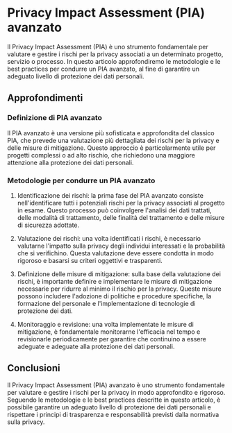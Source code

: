 # Privacy Impact Assessment (PIA) avanzato

Il Privacy Impact Assessment (PIA) è uno strumento fondamentale per valutare e gestire i rischi per la privacy associati a un determinato progetto, servizio o processo. In questo articolo approfondiremo le metodologie e le best practices per condurre un PIA avanzato, al fine di garantire un adeguato livello di protezione dei dati personali.

## Approfondimenti

### Definizione di PIA avanzato

Il PIA avanzato è una versione più sofisticata e approfondita del classico PIA, che prevede una valutazione più dettagliata dei rischi per la privacy e delle misure di mitigazione. Questo approccio è particolarmente utile per progetti complessi o ad alto rischio, che richiedono una maggiore attenzione alla protezione dei dati personali.

### Metodologie per condurre un PIA avanzato

1. Identificazione dei rischi: la prima fase del PIA avanzato consiste nell'identificare tutti i potenziali rischi per la privacy associati al progetto in esame. Questo processo può coinvolgere l'analisi dei dati trattati, delle modalità di trattamento, delle finalità del trattamento e delle misure di sicurezza adottate.

2. Valutazione dei rischi: una volta identificati i rischi, è necessario valutarne l'impatto sulla privacy degli individui interessati e la probabilità che si verifichino. Questa valutazione deve essere condotta in modo rigoroso e basarsi su criteri oggettivi e trasparenti.

3. Definizione delle misure di mitigazione: sulla base della valutazione dei rischi, è importante definire e implementare le misure di mitigazione necessarie per ridurre al minimo il rischio per la privacy. Queste misure possono includere l'adozione di politiche e procedure specifiche, la formazione del personale e l'implementazione di tecnologie di protezione dei dati.

4. Monitoraggio e revisione: una volta implementate le misure di mitigazione, è fondamentale monitorarne l'efficacia nel tempo e revisionarle periodicamente per garantire che continuino a essere adeguate e adeguate alla protezione dei dati personali.

## Conclusioni

Il Privacy Impact Assessment (PIA) avanzato è uno strumento fondamentale per valutare e gestire i rischi per la privacy in modo approfondito e rigoroso. Seguendo le metodologie e le best practices descritte in questo articolo, è possibile garantire un adeguato livello di protezione dei dati personali e rispettare i principi di trasparenza e responsabilità previsti dalla normativa sulla privacy.